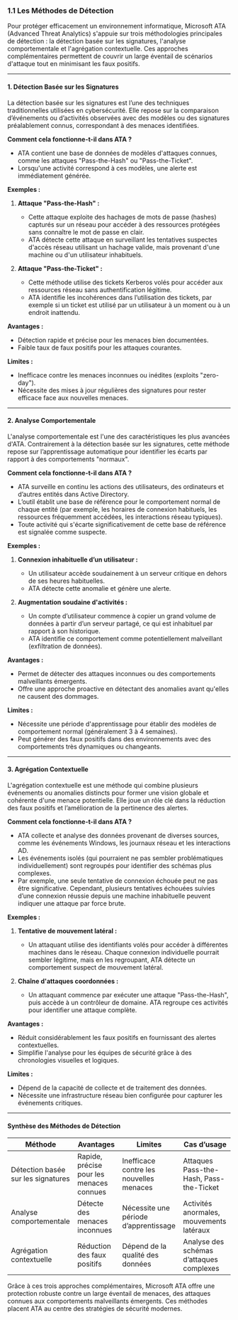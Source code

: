 ### **1.1 Les Méthodes de Détection**

Pour protéger efficacement un environnement informatique, Microsoft ATA (Advanced Threat Analytics) s'appuie sur trois méthodologies principales de détection : la détection basée sur les signatures, l'analyse comportementale et l'agrégation contextuelle. Ces approches complémentaires permettent de couvrir un large éventail de scénarios d'attaque tout en minimisant les faux positifs.

---

#### **1. Détection Basée sur les Signatures**

La détection basée sur les signatures est l’une des techniques traditionnelles utilisées en cybersécurité. Elle repose sur la comparaison d’événements ou d’activités observées avec des modèles ou des signatures préalablement connus, correspondant à des menaces identifiées.

**Comment cela fonctionne-t-il dans ATA ?**
- ATA contient une base de données de modèles d'attaques connues, comme les attaques "Pass-the-Hash" ou "Pass-the-Ticket".
- Lorsqu'une activité correspond à ces modèles, une alerte est immédiatement générée.

**Exemples :**
1. **Attaque "Pass-the-Hash" :**
   - Cette attaque exploite des hachages de mots de passe (hashes) capturés sur un réseau pour accéder à des ressources protégées sans connaître le mot de passe en clair.
   - ATA détecte cette attaque en surveillant les tentatives suspectes d'accès réseau utilisant un hachage valide, mais provenant d'une machine ou d'un utilisateur inhabituels.

2. **Attaque "Pass-the-Ticket" :**
   - Cette méthode utilise des tickets Kerberos volés pour accéder aux ressources réseau sans authentification légitime.
   - ATA identifie les incohérences dans l’utilisation des tickets, par exemple si un ticket est utilisé par un utilisateur à un moment ou à un endroit inattendu.

**Avantages :**
- Détection rapide et précise pour les menaces bien documentées.
- Faible taux de faux positifs pour les attaques courantes.

**Limites :**
- Inefficace contre les menaces inconnues ou inédites (exploits "zero-day").
- Nécessite des mises à jour régulières des signatures pour rester efficace face aux nouvelles menaces.

---

#### **2. Analyse Comportementale**

L'analyse comportementale est l'une des caractéristiques les plus avancées d'ATA. Contrairement à la détection basée sur les signatures, cette méthode repose sur l’apprentissage automatique pour identifier les écarts par rapport à des comportements "normaux".

**Comment cela fonctionne-t-il dans ATA ?**
- ATA surveille en continu les actions des utilisateurs, des ordinateurs et d’autres entités dans Active Directory.
- L’outil établit une base de référence pour le comportement normal de chaque entité (par exemple, les horaires de connexion habituels, les ressources fréquemment accédées, les interactions réseau typiques).
- Toute activité qui s'écarte significativement de cette base de référence est signalée comme suspecte.

**Exemples :**
1. **Connexion inhabituelle d’un utilisateur :**
   - Un utilisateur accède soudainement à un serveur critique en dehors de ses heures habituelles.
   - ATA détecte cette anomalie et génère une alerte.

2. **Augmentation soudaine d'activités :**
   - Un compte d’utilisateur commence à copier un grand volume de données à partir d’un serveur partagé, ce qui est inhabituel par rapport à son historique.
   - ATA identifie ce comportement comme potentiellement malveillant (exfiltration de données).

**Avantages :**
- Permet de détecter des attaques inconnues ou des comportements malveillants émergents.
- Offre une approche proactive en détectant des anomalies avant qu'elles ne causent des dommages.

**Limites :**
- Nécessite une période d'apprentissage pour établir des modèles de comportement normal (généralement 3 à 4 semaines).
- Peut générer des faux positifs dans des environnements avec des comportements très dynamiques ou changeants.

---

#### **3. Agrégation Contextuelle**

L'agrégation contextuelle est une méthode qui combine plusieurs événements ou anomalies distincts pour former une vision globale et cohérente d'une menace potentielle. Elle joue un rôle clé dans la réduction des faux positifs et l’amélioration de la pertinence des alertes.

**Comment cela fonctionne-t-il dans ATA ?**
- ATA collecte et analyse des données provenant de diverses sources, comme les événements Windows, les journaux réseau et les interactions AD.
- Les événements isolés (qui pourraient ne pas sembler problématiques individuellement) sont regroupés pour identifier des schémas plus complexes.
- Par exemple, une seule tentative de connexion échouée peut ne pas être significative. Cependant, plusieurs tentatives échouées suivies d’une connexion réussie depuis une machine inhabituelle peuvent indiquer une attaque par force brute.

**Exemples :**
1. **Tentative de mouvement latéral :**
   - Un attaquant utilise des identifiants volés pour accéder à différentes machines dans le réseau. Chaque connexion individuelle pourrait sembler légitime, mais en les regroupant, ATA détecte un comportement suspect de mouvement latéral.

2. **Chaîne d'attaques coordonnées :**
   - Un attaquant commence par exécuter une attaque "Pass-the-Hash", puis accède à un contrôleur de domaine. ATA regroupe ces activités pour identifier une attaque complète.

**Avantages :**
- Réduit considérablement les faux positifs en fournissant des alertes contextuelles.
- Simplifie l'analyse pour les équipes de sécurité grâce à des chronologies visuelles et logiques.

**Limites :**
- Dépend de la capacité de collecte et de traitement des données.
- Nécessite une infrastructure réseau bien configurée pour capturer les événements critiques.

---

#### **Synthèse des Méthodes de Détection**

| **Méthode**                | **Avantages**                            | **Limites**                                | **Cas d’usage**                                 |
|----------------------------|------------------------------------------|-------------------------------------------|------------------------------------------------|
| Détection basée sur les signatures | Rapide, précise pour les menaces connues | Inefficace contre les nouvelles menaces   | Attaques Pass-the-Hash, Pass-the-Ticket        |
| Analyse comportementale    | Détecte des menaces inconnues            | Nécessite une période d’apprentissage     | Activités anormales, mouvements latéraux       |
| Agrégation contextuelle    | Réduction des faux positifs              | Dépend de la qualité des données          | Analyse des schémas d’attaques complexes       |

Grâce à ces trois approches complémentaires, Microsoft ATA offre une protection robuste contre un large éventail de menaces, des attaques connues aux comportements malveillants émergents. Ces méthodes placent ATA au centre des stratégies de sécurité modernes.
